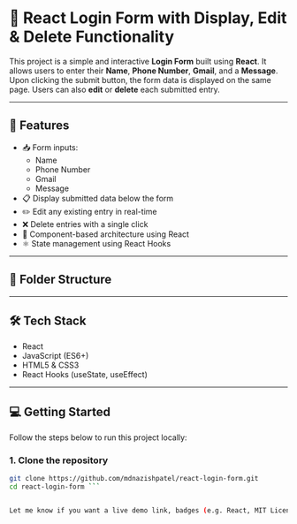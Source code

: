 # 📝 React Login Form with Display, Edit & Delete Functionality

This project is a simple and interactive **Login Form** built using **React**. It allows users to enter their **Name**, **Phone Number**, **Gmail**, and a **Message**. Upon clicking the submit button, the form data is displayed on the same page. Users can also **edit** or **delete** each submitted entry.

---

## 🚀 Features

- 📥 Form inputs:
  - Name
  - Phone Number
  - Gmail
  - Message
- 📋 Display submitted data below the form
- ✏️ Edit any existing entry in real-time
- ❌ Delete entries with a single click
- 🧩 Component-based architecture using React
- ⚛️ State management using React Hooks

---

## 📂 Folder Structure



---

## 🛠️ Tech Stack

- React
- JavaScript (ES6+)
- HTML5 & CSS3
- React Hooks (useState, useEffect)

---

## 💻 Getting Started

Follow the steps below to run this project locally:

### 1. Clone the repository
```bash
git clone https://github.com/mdnazishpatel/react-login-form.git
cd react-login-form ```


Let me know if you want a live demo link, badges (e.g. React, MIT License, Netlify), or a GitHub Pages deployment section added too!

